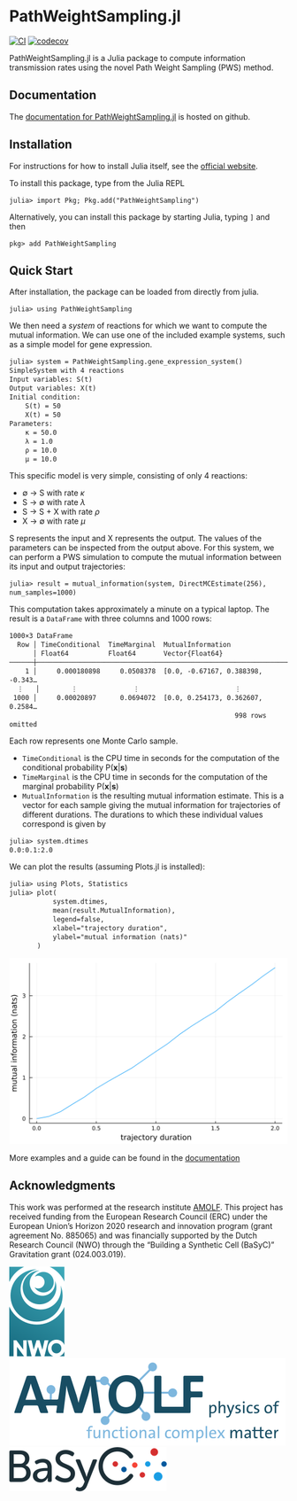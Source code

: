 # PathWeightSampling.jl

[![CI](https://github.com/manuel-rhdt/PathWeightSampling.jl/actions/workflows/ci-pipeline.yml/badge.svg)](https://github.com/manuel-rhdt/PathWeightSampling.jl/actions/workflows/ci-pipeline.yml)
[![codecov](https://codecov.io/gh/manuel-rhdt/PathWeightSampling.jl/branch/master/graph/badge.svg?token=Q0JFR9RBZ6)](https://codecov.io/gh/manuel-rhdt/PathWeightSampling.jl)

PathWeightSampling.jl is a Julia package to compute information transmission rates using the novel Path Weight Sampling (PWS) method.

## Documentation

The [documentation for PathWeightSampling.jl](https://manuel-rhdt.github.io/PathWeightSampling.jl/) is hosted on github.

## Installation

For instructions for how to install Julia itself, see the [official website](https://julialang.org).

To install this package, type from the Julia REPL
```
julia> import Pkg; Pkg.add("PathWeightSampling")
```

Alternatively, you can install this package by starting Julia, typing `]` and then
```
pkg> add PathWeightSampling
```

## Quick Start

After installation, the package can be loaded from directly from julia.
```
julia> using PathWeightSampling
```
We then need a *system* of reactions for which we want to compute the mutual information. We can use one of the included example systems, such as a simple model for gene expression.
```
julia> system = PathWeightSampling.gene_expression_system()
SimpleSystem with 4 reactions
Input variables: S(t)
Output variables: X(t)
Initial condition:
    S(t) = 50
    X(t) = 50
Parameters:
    κ = 50.0
    λ = 1.0
    ρ = 10.0
    μ = 10.0
```
This specific model is very simple, consisting of only 4 reactions:

- ∅ → S with rate *κ*
- S → ∅ with rate *λ*
- S → S + X with rate *ρ*
- X → ∅ with rate *μ*

S represents the input and X represents the output. The values of the parameters
can be inspected from the output above.
For this system, we can perform
a PWS simulation to compute the mutual information between its input and output trajectories:

```
julia> result = mutual_information(system, DirectMCEstimate(256), num_samples=1000)
```

This computation takes approximately a minute on a typical laptop. The result is a 
`DataFrame` with three columns and 1000 rows:

```
1000×3 DataFrame
  Row │ TimeConditional  TimeMarginal  MutualInformation                 
      │ Float64          Float64       Vector{Float64}                   
──────┼──────────────────────────────────────────────────────────────────
    1 │     0.000180898     0.0508378  [0.0, -0.67167, 0.388398, -0.343…
  ⋮   │        ⋮              ⋮                        ⋮
 1000 │     0.00020897      0.0694072  [0.0, 0.254173, 0.362607, 0.2584…
                                                         998 rows omitted
```

Each row represents one Monte Carlo sample.

- `TimeConditional` is the CPU time in seconds for the computation of the conditional probability P(**x**|**s**)
- `TimeMarginal` is the CPU time in seconds for the computation of the marginal probability P(**x**|**s**)
- `MutualInformation` is the resulting mutual information estimate. This is a vector for each sample giving the mutual information for trajectories of different durations. The durations to which these individual values correspond is given by

```
julia> system.dtimes
0.0:0.1:2.0
```

We can plot the results (assuming Plots.jl is installed):

```
julia> using Plots, Statistics
julia> plot(
           system.dtimes,
           mean(result.MutualInformation),
           legend=false,
           xlabel="trajectory duration",
           ylabel="mutual information (nats)"
       )
```

![Plot of the mutual information as a function of trajectory duration for the simple gene expression system.](docs/src/assets/example_plot.svg)

More examples and a guide can be found in the [documentation](https://manuel-rhdt.github.io/PathWeightSampling.jl/)

## Acknowledgments

This work was performed at the research institute [AMOLF](https://amolf.nl).
This project has received funding from the European Research Council (ERC) under the European Union’s Horizon 2020 research and innovation program (grant agreement No. 885065)
and was financially supported by the Dutch Research Council (NWO) through the “Building a Synthetic Cell (BaSyC)” Gravitation grant (024.003.019).

[![Logo NWO](docs/src/assets/logo-nwo.svg)](https://www.nwo.nl)
[![Logo AMOLF](docs/src/assets/logo-amolf.svg)](https://amolf.nl)
[![Logo BaSyC](docs/src/assets/logo-basyc.png)](https://www.basyc.nl)
